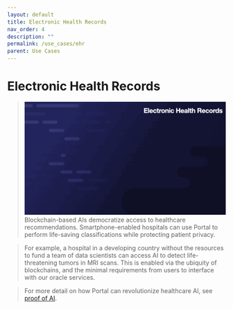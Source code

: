 ```yaml
---
layout: default
title: Electronic Health Records
nav_order: 4
description: ""
permalink: /use_cases/ehr
parent: Use Cases
---
```




# Electronic Health Records
> ![](../gifs/electronic_health_records.gif)
> Blockchain-based AIs democratize access to healthcare recommendations. Smartphone-enabled hospitals can use Portal to perform life-saving classifications while protecting patient privacy. 

> For example, a hospital in a developing country without the resources to fund a team of data scientists can access AI to detect life-threatening tumors in MRI scans. This is enabled via the ubiquity of blockchains, and the minimal requirements from users to interface with our oracle services.

> For more detail on how Portal can revolutionize healthcare AI, see [proof of AI](https://graypaper.portalcompute.com/use_cases/proof_of_ai).